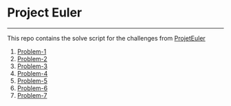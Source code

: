 # Project Euler
****
This repo contains the solve script for the challenges from [ProjetEuler](https://projecteuler.net/) 
1. [Problem-1](./(Problem-1)_Multiples_of_3_or_5.py) 
2. [Problem-2](./(Problem-2)_Even_Fibonacci_Numbers.py) 
3. [Problem-3](./(Problem-3)_Largest_Prime_Factor.py) 
4. [Problem-4]((Problem-4)_Largest_Palindrome_Product.py) 
5. [Problem-5]((Problem-5)_Smallest_Multiple.py)
6. [Problem-6]((Problem-6)_Sum_Square_Difference.py)
7. [Problem-7]((Problem-7)_10001st_Prime.py)